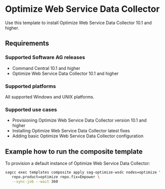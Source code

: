 <!-- Copyright 2013 - 2018 Software AG, Darmstadt, Germany and/or its licensors

   SPDX-License-Identifier: Apache-2.0

    Licensed under the Apache License, Version 2.0 (the "License");
    you may not use this file except in compliance with the License.
    You may obtain a copy of the License at

        http://www.apache.org/licenses/LICENSE-2.0

    Unless required by applicable law or agreed to in writing, software
    distributed under the License is distributed on an "AS IS" BASIS,
     WITHOUT WARRANTIES OR CONDITIONS OF ANY KIND, either express or implied.
     See the License for the specific language governing permissions and

     limitations under the License.                                                  

-->
# Optimize Web Service Data Collector

Use this template to install Optimize Web Service Data Collector 10.1 and higher.

## Requirements

### Supported Software AG releases

* Command Central 10.1 and higher
* Optimize Web Service Data Collector 10.1 and higher

### Supported platforms

All supported Windows and UNIX platforms.

### Supported use cases

* Provisioning Optimize Web Service Data Collector version 10.1 and higher
* Installing Optimize Web Service Data Collector latest fixes
* Adding basic Optimize Web Service Data Collector configuration

## Example how to run the composite template

To provision a default instance of Optimize Web Service Data Collector:

```bash
sagcc exec templates composite apply sag-optimize-wsdc nodes=optimize \
   repo.product=optimize repo.fix=Empower \
   --sync-job --wait 360
```